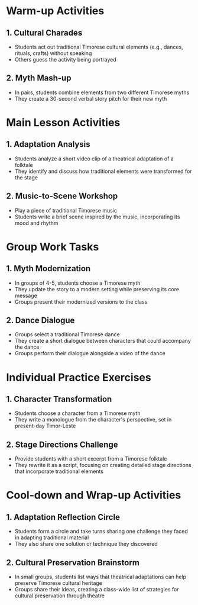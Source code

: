 # Warm-up Activities

## 1. Cultural Charades
- Students act out traditional Timorese cultural elements (e.g., dances, rituals, crafts) without speaking
- Others guess the activity being portrayed

## 2. Myth Mash-up
- In pairs, students combine elements from two different Timorese myths
- They create a 30-second verbal story pitch for their new myth

# Main Lesson Activities

## 1. Adaptation Analysis
- Students analyze a short video clip of a theatrical adaptation of a folktale
- They identify and discuss how traditional elements were transformed for the stage

## 2. Music-to-Scene Workshop
- Play a piece of traditional Timorese music
- Students write a brief scene inspired by the music, incorporating its mood and rhythm

# Group Work Tasks

## 1. Myth Modernization
- In groups of 4-5, students choose a Timorese myth
- They update the story to a modern setting while preserving its core message
- Groups present their modernized versions to the class

## 2. Dance Dialogue
- Groups select a traditional Timorese dance
- They create a short dialogue between characters that could accompany the dance
- Groups perform their dialogue alongside a video of the dance

# Individual Practice Exercises

## 1. Character Transformation
- Students choose a character from a Timorese myth
- They write a monologue from the character's perspective, set in present-day Timor-Leste

## 2. Stage Directions Challenge
- Provide students with a short excerpt from a Timorese folktale
- They rewrite it as a script, focusing on creating detailed stage directions that incorporate traditional elements

# Cool-down and Wrap-up Activities

## 1. Adaptation Reflection Circle
- Students form a circle and take turns sharing one challenge they faced in adapting traditional material
- They also share one solution or technique they discovered

## 2. Cultural Preservation Brainstorm
- In small groups, students list ways that theatrical adaptations can help preserve Timorese cultural heritage
- Groups share their ideas, creating a class-wide list of strategies for cultural preservation through theatre